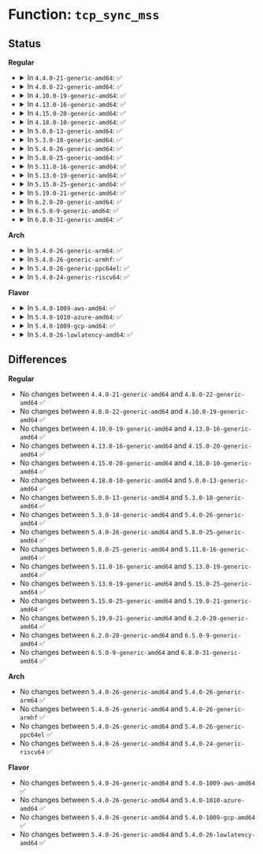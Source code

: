 # Function: <code>tcp_sync_mss</code>

## Status
<b>Regular</b>
<ul>
<li>
<details>
<summary>In <code>4.4.0-21-generic-amd64</code>: ✅</summary>

```c
unsigned int tcp_sync_mss(struct sock * sk, u32 pmtu)
```

```json
{
  "name": "tcp_sync_mss",
  "collision_type": "Unique Global",
  "inline_type": "No",
  "funcs": [
    {
      "addr": 18446744071586664672,
      "name": "tcp_sync_mss",
      "external": true,
      "loc": "net/ipv4/tcp_output.c:1386",
      "file": "net/ipv4/tcp_output.c",
      "inline": "seen, unknown",
      "caller_inline": [],
      "caller_func": [
        "net/ipv4/tcp_input.c:tcp_clean_rtx_queue",
        "net/ipv4/tcp_input.c:tcp_ack",
        "net/ipv4/tcp_input.c:tcp_rcv_state_process",
        "net/ipv4/tcp_input.c:tcp_rcv_state_process",
        "net/ipv4/tcp_output.c:tcp_current_mss",
        "net/ipv4/tcp_output.c:tcp_connect",
        "net/ipv4/tcp_ipv4.c:tcp_v4_mtu_reduced",
        "net/ipv4/tcp_ipv4.c:tcp_v4_syn_recv_sock",
        "net/ipv6/tcp_ipv6.c:tcp_v6_syn_recv_sock",
        "net/ipv6/tcp_ipv6.c:tcp_v6_syn_recv_sock"
      ]
    }
  ],
  "symbols": [
    {
      "addr": 18446744071586664672,
      "name": "tcp_sync_mss",
      "section": ".text",
      "bind": "STB_GLOBAL",
      "size": 306
    }
  ]
}
```
</details>
</li>
<li>
<details>
<summary>In <code>4.8.0-22-generic-amd64</code>: ✅</summary>

```c
unsigned int tcp_sync_mss(struct sock * sk, u32 pmtu)
```

```json
{
  "name": "tcp_sync_mss",
  "collision_type": "Unique Global",
  "inline_type": "No",
  "funcs": [
    {
      "addr": 18446744071587110928,
      "name": "tcp_sync_mss",
      "external": true,
      "loc": "net/ipv4/tcp_output.c:1401",
      "file": "net/ipv4/tcp_output.c",
      "inline": "seen, unknown",
      "caller_inline": [],
      "caller_func": [
        "net/ipv4/tcp_input.c:tcp_rcv_state_process",
        "net/ipv4/tcp_input.c:tcp_rcv_state_process",
        "net/ipv4/tcp_input.c:tcp_ack",
        "net/ipv4/tcp_input.c:tcp_clean_rtx_queue",
        "net/ipv4/tcp_output.c:tcp_connect",
        "net/ipv4/tcp_output.c:tcp_current_mss",
        "net/ipv4/tcp_timer.c:tcp_retransmit_timer",
        "net/ipv4/tcp_timer.c:tcp_retransmit_timer",
        "net/ipv4/tcp_ipv4.c:tcp_v4_syn_recv_sock",
        "net/ipv4/tcp_ipv4.c:tcp_v4_mtu_reduced",
        "net/ipv6/tcp_ipv6.c:tcp_v6_syn_recv_sock",
        "net/ipv6/tcp_ipv6.c:tcp_v6_syn_recv_sock"
      ]
    }
  ],
  "symbols": [
    {
      "addr": 18446744071587110928,
      "name": "tcp_sync_mss",
      "section": ".text",
      "bind": "STB_GLOBAL",
      "size": 303
    }
  ]
}
```
</details>
</li>
<li>
<details>
<summary>In <code>4.10.0-19-generic-amd64</code>: ✅</summary>

```c
unsigned int tcp_sync_mss(struct sock * sk, u32 pmtu)
```

```json
{
  "name": "tcp_sync_mss",
  "collision_type": "Unique Global",
  "inline_type": "No",
  "funcs": [
    {
      "addr": 18446744071587309136,
      "name": "tcp_sync_mss",
      "external": true,
      "loc": "net/ipv4/tcp_output.c:1424",
      "file": "net/ipv4/tcp_output.c",
      "inline": "seen, unknown",
      "caller_inline": [],
      "caller_func": [
        "net/ipv4/tcp_input.c:tcp_rcv_state_process",
        "net/ipv4/tcp_input.c:tcp_rcv_state_process",
        "net/ipv4/tcp_input.c:tcp_ack",
        "net/ipv4/tcp_input.c:tcp_clean_rtx_queue",
        "net/ipv4/tcp_output.c:tcp_connect",
        "net/ipv4/tcp_output.c:tcp_current_mss",
        "net/ipv4/tcp_timer.c:tcp_retransmit_timer",
        "net/ipv4/tcp_timer.c:tcp_retransmit_timer",
        "net/ipv4/tcp_ipv4.c:tcp_v4_syn_recv_sock",
        "net/ipv6/tcp_ipv6.c:tcp_v6_syn_recv_sock",
        "net/ipv6/tcp_ipv6.c:tcp_v6_syn_recv_sock"
      ]
    }
  ],
  "symbols": [
    {
      "addr": 18446744071587309136,
      "name": "tcp_sync_mss",
      "section": ".text",
      "bind": "STB_GLOBAL",
      "size": 303
    }
  ]
}
```
</details>
</li>
<li>
<details>
<summary>In <code>4.13.0-16-generic-amd64</code>: ✅</summary>

```c
unsigned int tcp_sync_mss(struct sock * sk, u32 pmtu)
```

```json
{
  "name": "tcp_sync_mss",
  "collision_type": "Unique Global",
  "inline_type": "No",
  "funcs": [
    {
      "addr": 18446744071587440624,
      "name": "tcp_sync_mss",
      "external": true,
      "loc": "net/ipv4/tcp_output.c:1503",
      "file": "net/ipv4/tcp_output.c",
      "inline": "seen, unknown",
      "caller_inline": [],
      "caller_func": [
        "net/ipv4/tcp_input.c:tcp_rcv_state_process",
        "net/ipv4/tcp_input.c:tcp_rcv_state_process",
        "net/ipv4/tcp_input.c:tcp_ack",
        "net/ipv4/tcp_input.c:tcp_clean_rtx_queue",
        "net/ipv4/tcp_output.c:tcp_connect",
        "net/ipv4/tcp_output.c:tcp_current_mss",
        "net/ipv4/tcp_timer.c:tcp_retransmit_timer",
        "net/ipv4/tcp_timer.c:tcp_retransmit_timer",
        "net/ipv4/tcp_ipv4.c:tcp_v4_syn_recv_sock",
        "net/ipv6/tcp_ipv6.c:tcp_v6_syn_recv_sock",
        "net/ipv6/tcp_ipv6.c:tcp_v6_syn_recv_sock"
      ]
    }
  ],
  "symbols": [
    {
      "addr": 18446744071587440624,
      "name": "tcp_sync_mss",
      "section": ".text",
      "bind": "STB_GLOBAL",
      "size": 308
    }
  ]
}
```
</details>
</li>
<li>
<details>
<summary>In <code>4.15.0-20-generic-amd64</code>: ✅</summary>

```c
unsigned int tcp_sync_mss(struct sock * sk, u32 pmtu)
```

```json
{
  "name": "tcp_sync_mss",
  "collision_type": "Unique Global",
  "inline_type": "No",
  "funcs": [
    {
      "addr": 18446744071587961856,
      "name": "tcp_sync_mss",
      "external": true,
      "loc": "net/ipv4/tcp_output.c:1557",
      "file": "net/ipv4/tcp_output.c",
      "inline": "seen, unknown",
      "caller_inline": [],
      "caller_func": [
        "net/ipv4/tcp_input.c:tcp_rcv_state_process",
        "net/ipv4/tcp_input.c:tcp_rcv_state_process",
        "net/ipv4/tcp_input.c:tcp_ack",
        "net/ipv4/tcp_input.c:tcp_clean_rtx_queue",
        "net/ipv4/tcp_output.c:tcp_connect",
        "net/ipv4/tcp_output.c:tcp_current_mss",
        "net/ipv4/tcp_timer.c:tcp_retransmit_timer",
        "net/ipv4/tcp_ipv4.c:tcp_v4_syn_recv_sock",
        "net/ipv6/tcp_ipv6.c:tcp_v6_syn_recv_sock",
        "net/ipv6/tcp_ipv6.c:tcp_v6_syn_recv_sock"
      ]
    }
  ],
  "symbols": [
    {
      "addr": 18446744071587961856,
      "name": "tcp_sync_mss",
      "section": ".text",
      "bind": "STB_GLOBAL",
      "size": 312
    }
  ]
}
```
</details>
</li>
<li>
<details>
<summary>In <code>4.18.0-10-generic-amd64</code>: ✅</summary>

```c
unsigned int tcp_sync_mss(struct sock * sk, u32 pmtu)
```

```json
{
  "name": "tcp_sync_mss",
  "collision_type": "Unique Global",
  "inline_type": "No",
  "funcs": [
    {
      "addr": 18446744071588311696,
      "name": "tcp_sync_mss",
      "external": true,
      "loc": "net/ipv4/tcp_output.c:1548",
      "file": "net/ipv4/tcp_output.c",
      "inline": "seen, unknown",
      "caller_inline": [],
      "caller_func": [
        "net/ipv4/tcp_input.c:tcp_rcv_state_process",
        "net/ipv4/tcp_input.c:tcp_rcv_state_process",
        "net/ipv4/tcp_input.c:tcp_ack",
        "net/ipv4/tcp_input.c:tcp_clean_rtx_queue",
        "net/ipv4/tcp_output.c:tcp_connect",
        "net/ipv4/tcp_output.c:tcp_current_mss",
        "net/ipv4/tcp_timer.c:tcp_retransmit_timer",
        "net/ipv4/tcp_ipv4.c:tcp_v4_syn_recv_sock",
        "net/ipv6/tcp_ipv6.c:tcp_v6_syn_recv_sock",
        "net/ipv6/tcp_ipv6.c:tcp_v6_syn_recv_sock"
      ]
    }
  ],
  "symbols": [
    {
      "addr": 18446744071588311696,
      "name": "tcp_sync_mss",
      "section": ".text",
      "bind": "STB_GLOBAL",
      "size": 312
    }
  ]
}
```
</details>
</li>
<li>
<details>
<summary>In <code>5.0.0-13-generic-amd64</code>: ✅</summary>

```c
unsigned int tcp_sync_mss(struct sock * sk, u32 pmtu)
```

```json
{
  "name": "tcp_sync_mss",
  "collision_type": "Unique Global",
  "inline_type": "No",
  "funcs": [
    {
      "addr": 18446744071588500784,
      "name": "tcp_sync_mss",
      "external": true,
      "loc": "net/ipv4/tcp_output.c:1536",
      "file": "net/ipv4/tcp_output.c",
      "inline": "seen, unknown",
      "caller_inline": [],
      "caller_func": [
        "net/ipv4/tcp_input.c:tcp_rcv_state_process",
        "net/ipv4/tcp_input.c:tcp_rcv_state_process",
        "net/ipv4/tcp_input.c:tcp_ack",
        "net/ipv4/tcp_input.c:tcp_clean_rtx_queue",
        "net/ipv4/tcp_output.c:tcp_connect",
        "net/ipv4/tcp_output.c:tcp_current_mss",
        "net/ipv4/tcp_timer.c:tcp_retransmit_timer",
        "net/ipv4/tcp_ipv4.c:tcp_v4_syn_recv_sock",
        "net/ipv6/tcp_ipv6.c:tcp_v6_syn_recv_sock",
        "net/ipv6/tcp_ipv6.c:tcp_v6_syn_recv_sock"
      ]
    }
  ],
  "symbols": [
    {
      "addr": 18446744071588500784,
      "name": "tcp_sync_mss",
      "section": ".text",
      "bind": "STB_GLOBAL",
      "size": 312
    }
  ]
}
```
</details>
</li>
<li>
<details>
<summary>In <code>5.3.0-18-generic-amd64</code>: ✅</summary>

```c
unsigned int tcp_sync_mss(struct sock * sk, u32 pmtu)
```

```json
{
  "name": "tcp_sync_mss",
  "collision_type": "Unique Global",
  "inline_type": "No",
  "funcs": [
    {
      "addr": 18446744071588909824,
      "name": "tcp_sync_mss",
      "external": true,
      "loc": "net/ipv4/tcp_output.c:1549",
      "file": "net/ipv4/tcp_output.c",
      "inline": "seen, unknown",
      "caller_inline": [],
      "caller_func": [
        "net/ipv4/tcp_input.c:tcp_rcv_synsent_state_process",
        "net/ipv4/tcp_input.c:tcp_rcv_synsent_state_process",
        "net/ipv4/tcp_input.c:tcp_ack",
        "net/ipv4/tcp_input.c:tcp_clean_rtx_queue",
        "net/ipv4/tcp_output.c:tcp_connect_init",
        "net/ipv4/tcp_output.c:tcp_current_mss",
        "net/ipv4/tcp_timer.c:tcp_retransmit_timer",
        "net/ipv4/tcp_ipv4.c:tcp_v4_syn_recv_sock",
        "net/ipv6/tcp_ipv6.c:tcp_v6_syn_recv_sock",
        "net/ipv6/tcp_ipv6.c:tcp_v6_syn_recv_sock"
      ]
    }
  ],
  "symbols": [
    {
      "addr": 18446744071588909824,
      "name": "tcp_sync_mss",
      "section": ".text",
      "bind": "STB_GLOBAL",
      "size": 324
    }
  ]
}
```
</details>
</li>
<li>
<details>
<summary>In <code>5.4.0-26-generic-amd64</code>: ✅</summary>

```c
unsigned int tcp_sync_mss(struct sock * sk, u32 pmtu)
```

```json
{
  "name": "tcp_sync_mss",
  "collision_type": "Unique Global",
  "inline_type": "No",
  "funcs": [
    {
      "addr": 18446744071589133536,
      "name": "tcp_sync_mss",
      "external": true,
      "loc": "net/ipv4/tcp_output.c:1568",
      "file": "net/ipv4/tcp_output.c",
      "inline": "seen, unknown",
      "caller_inline": [],
      "caller_func": [
        "net/ipv4/tcp_input.c:tcp_rcv_synsent_state_process",
        "net/ipv4/tcp_input.c:tcp_rcv_synsent_state_process",
        "net/ipv4/tcp_input.c:tcp_ack",
        "net/ipv4/tcp_input.c:tcp_clean_rtx_queue",
        "net/ipv4/tcp_output.c:tcp_connect_init",
        "net/ipv4/tcp_output.c:tcp_current_mss",
        "net/ipv4/tcp_timer.c:tcp_retransmit_timer",
        "net/ipv4/tcp_ipv4.c:tcp_v4_syn_recv_sock",
        "net/ipv6/tcp_ipv6.c:tcp_v6_syn_recv_sock",
        "net/ipv6/tcp_ipv6.c:tcp_v6_syn_recv_sock"
      ]
    }
  ],
  "symbols": [
    {
      "addr": 18446744071589133536,
      "name": "tcp_sync_mss",
      "section": ".text",
      "bind": "STB_GLOBAL",
      "size": 324
    }
  ]
}
```
</details>
</li>
<li>
<details>
<summary>In <code>5.8.0-25-generic-amd64</code>: ✅</summary>

```c
unsigned int tcp_sync_mss(struct sock * sk, u32 pmtu)
```

```json
{
  "name": "tcp_sync_mss",
  "collision_type": "Unique Global",
  "inline_type": "No",
  "funcs": [
    {
      "addr": 18446744071590104064,
      "name": "tcp_sync_mss",
      "external": true,
      "loc": "net/ipv4/tcp_output.c:1631",
      "file": "net/ipv4/tcp_output.c",
      "inline": "seen, unknown",
      "caller_inline": [],
      "caller_func": [
        "net/ipv4/tcp_input.c:tcp_rcv_synsent_state_process",
        "net/ipv4/tcp_input.c:tcp_rcv_synsent_state_process",
        "net/ipv4/tcp_input.c:tcp_clean_rtx_queue",
        "net/ipv4/tcp_output.c:tcp_connect_init",
        "net/ipv4/tcp_output.c:tcp_current_mss",
        "net/ipv4/tcp_timer.c:tcp_write_timeout",
        "net/ipv4/tcp_ipv4.c:tcp_v4_syn_recv_sock",
        "net/ipv6/tcp_ipv6.c:tcp_v6_syn_recv_sock",
        "net/ipv6/tcp_ipv6.c:tcp_v6_syn_recv_sock"
      ]
    }
  ],
  "symbols": [
    {
      "addr": 18446744071590104064,
      "name": "tcp_sync_mss",
      "section": ".text",
      "bind": "STB_GLOBAL",
      "size": 314
    }
  ]
}
```
</details>
</li>
<li>
<details>
<summary>In <code>5.11.0-16-generic-amd64</code>: ✅</summary>

```c
unsigned int tcp_sync_mss(struct sock * sk, u32 pmtu)
```

```json
{
  "name": "tcp_sync_mss",
  "collision_type": "Unique Global",
  "inline_type": "No",
  "funcs": [
    {
      "addr": 18446744071590151008,
      "name": "tcp_sync_mss",
      "external": true,
      "loc": "net/ipv4/tcp_output.c:1798",
      "file": "net/ipv4/tcp_output.c",
      "inline": "seen, unknown",
      "caller_inline": [],
      "caller_func": [
        "net/ipv4/tcp_input.c:tcp_rcv_synsent_state_process",
        "net/ipv4/tcp_input.c:tcp_rcv_synsent_state_process",
        "net/ipv4/tcp_input.c:tcp_clean_rtx_queue",
        "net/ipv4/tcp_output.c:tcp_connect_init",
        "net/ipv4/tcp_output.c:tcp_current_mss",
        "net/ipv4/tcp_timer.c:tcp_write_timeout",
        "net/ipv4/tcp_ipv4.c:tcp_v4_syn_recv_sock",
        "net/ipv6/tcp_ipv6.c:tcp_v6_syn_recv_sock",
        "net/ipv6/tcp_ipv6.c:tcp_v6_syn_recv_sock"
      ]
    }
  ],
  "symbols": [
    {
      "addr": 18446744071590151008,
      "name": "tcp_sync_mss",
      "section": ".text",
      "bind": "STB_GLOBAL",
      "size": 314
    }
  ]
}
```
</details>
</li>
<li>
<details>
<summary>In <code>5.13.0-19-generic-amd64</code>: ✅</summary>

```c
unsigned int tcp_sync_mss(struct sock * sk, u32 pmtu)
```

```json
{
  "name": "tcp_sync_mss",
  "collision_type": "Unique Global",
  "inline_type": "No",
  "funcs": [
    {
      "addr": 18446744071590064608,
      "name": "tcp_sync_mss",
      "external": true,
      "loc": "net/ipv4/tcp_output.c:1799",
      "file": "net/ipv4/tcp_output.c",
      "inline": "seen, unknown",
      "caller_inline": [],
      "caller_func": [
        "net/ipv4/tcp_input.c:tcp_rcv_synsent_state_process",
        "net/ipv4/tcp_input.c:tcp_rcv_synsent_state_process",
        "net/ipv4/tcp_output.c:tcp_connect_init",
        "net/ipv4/tcp_output.c:tcp_current_mss",
        "net/ipv4/tcp_timer.c:tcp_write_timeout",
        "net/ipv4/tcp_ipv4.c:tcp_v4_syn_recv_sock",
        "net/ipv6/tcp_ipv6.c:tcp_v6_syn_recv_sock",
        "net/ipv6/tcp_ipv6.c:tcp_v6_syn_recv_sock"
      ]
    }
  ],
  "symbols": [
    {
      "addr": 18446744071590064608,
      "name": "tcp_sync_mss",
      "section": ".text",
      "bind": "STB_GLOBAL",
      "size": 319
    }
  ]
}
```
</details>
</li>
<li>
<details>
<summary>In <code>5.15.0-25-generic-amd64</code>: ✅</summary>

```c
unsigned int tcp_sync_mss(struct sock * sk, u32 pmtu)
```

```json
{
  "name": "tcp_sync_mss",
  "collision_type": "Unique Global",
  "inline_type": "No",
  "funcs": [
    {
      "addr": 18446744071590838288,
      "name": "tcp_sync_mss",
      "external": true,
      "loc": "net/ipv4/tcp_output.c:1799",
      "file": "net/ipv4/tcp_output.c",
      "inline": "seen, unknown",
      "caller_inline": [],
      "caller_func": [
        "net/ipv4/tcp_input.c:tcp_rcv_synsent_state_process",
        "net/ipv4/tcp_input.c:tcp_rcv_synsent_state_process",
        "net/ipv4/tcp_input.c:tcp_ack",
        "net/ipv4/tcp_output.c:tcp_connect_init",
        "net/ipv4/tcp_output.c:tcp_current_mss",
        "net/ipv4/tcp_timer.c:tcp_write_timeout",
        "net/ipv4/tcp_ipv4.c:tcp_v4_syn_recv_sock",
        "net/ipv6/tcp_ipv6.c:tcp_v6_syn_recv_sock",
        "net/ipv6/tcp_ipv6.c:tcp_v6_syn_recv_sock"
      ]
    }
  ],
  "symbols": [
    {
      "addr": 18446744071590838288,
      "name": "tcp_sync_mss",
      "section": ".text",
      "bind": "STB_GLOBAL",
      "size": 319
    }
  ]
}
```
</details>
</li>
<li>
<details>
<summary>In <code>5.19.0-21-generic-amd64</code>: ✅</summary>

```c
unsigned int tcp_sync_mss(struct sock * sk, u32 pmtu)
```

```json
{
  "name": "tcp_sync_mss",
  "collision_type": "Unique Global",
  "inline_type": "No",
  "funcs": [
    {
      "addr": 18446744071592473984,
      "name": "tcp_sync_mss",
      "external": true,
      "loc": "net/ipv4/tcp_output.c:1795",
      "file": "net/ipv4/tcp_output.c",
      "inline": "seen, unknown",
      "caller_inline": [],
      "caller_func": [
        "net/ipv4/tcp_input.c:tcp_rcv_synsent_state_process",
        "net/ipv4/tcp_input.c:tcp_rcv_synsent_state_process",
        "net/ipv4/tcp_input.c:tcp_ack",
        "net/ipv4/tcp_output.c:tcp_send_syn_data",
        "net/ipv4/tcp_output.c:tcp_connect_init",
        "net/ipv4/tcp_output.c:tcp_current_mss",
        "net/ipv4/tcp_timer.c:tcp_write_timeout",
        "net/ipv4/tcp_ipv4.c:tcp_v4_syn_recv_sock",
        "net/ipv6/tcp_ipv6.c:tcp_v6_syn_recv_sock",
        "net/ipv6/tcp_ipv6.c:tcp_v6_syn_recv_sock"
      ]
    }
  ],
  "symbols": [
    {
      "addr": 18446744071592473984,
      "name": "tcp_sync_mss",
      "section": ".text",
      "bind": "STB_GLOBAL",
      "size": 367
    }
  ]
}
```
</details>
</li>
<li>
<details>
<summary>In <code>6.2.0-20-generic-amd64</code>: ✅</summary>

```c
unsigned int tcp_sync_mss(struct sock * sk, u32 pmtu)
```

```json
{
  "name": "tcp_sync_mss",
  "collision_type": "Unique Global",
  "inline_type": "No",
  "funcs": [
    {
      "addr": 18446744071594329616,
      "name": "tcp_sync_mss",
      "external": true,
      "loc": "net/ipv4/tcp_output.c:1792",
      "file": "net/ipv4/tcp_output.c",
      "inline": "seen, unknown",
      "caller_inline": [],
      "caller_func": [
        "net/ipv4/tcp_input.c:tcp_rcv_synsent_state_process",
        "net/ipv4/tcp_input.c:tcp_rcv_synsent_state_process",
        "net/ipv4/tcp_input.c:tcp_ack",
        "net/ipv4/tcp_output.c:tcp_send_syn_data",
        "net/ipv4/tcp_output.c:tcp_connect_init",
        "net/ipv4/tcp_output.c:tcp_current_mss",
        "net/ipv4/tcp_timer.c:tcp_write_timeout",
        "net/ipv4/tcp_ipv4.c:tcp_v4_syn_recv_sock",
        "net/ipv6/ipv6_sockglue.c:do_ipv6_setsockopt",
        "net/ipv6/tcp_ipv6.c:tcp_v6_syn_recv_sock",
        "net/ipv6/tcp_ipv6.c:tcp_v6_syn_recv_sock"
      ]
    }
  ],
  "symbols": [
    {
      "addr": 18446744071594329616,
      "name": "tcp_sync_mss",
      "section": ".text",
      "bind": "STB_GLOBAL",
      "size": 367
    }
  ]
}
```
</details>
</li>
<li>
<details>
<summary>In <code>6.5.0-9-generic-amd64</code>: ✅</summary>

```c
unsigned int tcp_sync_mss(struct sock * sk, u32 pmtu)
```

```json
{
  "name": "tcp_sync_mss",
  "collision_type": "Unique Global",
  "inline_type": "No",
  "funcs": [
    {
      "addr": 18446744071594717056,
      "name": "tcp_sync_mss",
      "external": true,
      "loc": "net/ipv4/tcp_output.c:1784",
      "file": "net/ipv4/tcp_output.c",
      "inline": "seen, unknown",
      "caller_inline": [],
      "caller_func": [
        "net/ipv4/tcp_input.c:tcp_rcv_synsent_state_process",
        "net/ipv4/tcp_input.c:tcp_rcv_synsent_state_process",
        "net/ipv4/tcp_input.c:tcp_ack",
        "net/ipv4/tcp_output.c:tcp_send_syn_data",
        "net/ipv4/tcp_output.c:tcp_connect_init",
        "net/ipv4/tcp_output.c:tcp_current_mss",
        "net/ipv4/tcp_timer.c:tcp_write_timeout",
        "net/ipv4/tcp_ipv4.c:tcp_v4_syn_recv_sock",
        "net/ipv6/ipv6_sockglue.c:do_ipv6_setsockopt",
        "net/ipv6/tcp_ipv6.c:tcp_v6_syn_recv_sock",
        "net/ipv6/tcp_ipv6.c:tcp_v6_syn_recv_sock"
      ]
    }
  ],
  "symbols": [
    {
      "addr": 18446744071594717056,
      "name": "tcp_sync_mss",
      "section": ".text",
      "bind": "STB_GLOBAL",
      "size": 367
    }
  ]
}
```
</details>
</li>
<li>
<details>
<summary>In <code>6.8.0-31-generic-amd64</code>: ✅</summary>

```c
unsigned int tcp_sync_mss(struct sock * sk, u32 pmtu)
```

```json
{
  "name": "tcp_sync_mss",
  "collision_type": "Unique Global",
  "inline_type": "No",
  "funcs": [
    {
      "addr": 18446744071595521120,
      "name": "tcp_sync_mss",
      "external": true,
      "loc": "net/ipv4/tcp_output.c:1827",
      "file": "net/ipv4/tcp_output.c",
      "inline": "seen, unknown",
      "caller_inline": [],
      "caller_func": [
        "net/ipv4/tcp_input.c:tcp_rcv_synsent_state_process",
        "net/ipv4/tcp_input.c:tcp_rcv_synsent_state_process",
        "net/ipv4/tcp_output.c:tcp_send_syn_data",
        "net/ipv4/tcp_output.c:tcp_connect_init",
        "net/ipv4/tcp_output.c:tcp_current_mss",
        "net/ipv4/tcp_timer.c:tcp_write_timeout",
        "net/ipv4/tcp_ipv4.c:tcp_v4_syn_recv_sock",
        "net/ipv6/ipv6_sockglue.c:do_ipv6_setsockopt",
        "net/ipv6/tcp_ipv6.c:tcp_v6_syn_recv_sock",
        "net/ipv6/tcp_ipv6.c:tcp_v6_syn_recv_sock"
      ]
    }
  ],
  "symbols": [
    {
      "addr": 18446744071595521120,
      "name": "tcp_sync_mss",
      "section": ".text",
      "bind": "STB_GLOBAL",
      "size": 281
    }
  ]
}
```
</details>
</li>
</ul>
<b>Arch</b>
<ul>
<li>
<details>
<summary>In <code>5.4.0-26-generic-arm64</code>: ✅</summary>

```c
unsigned int tcp_sync_mss(struct sock * sk, u32 pmtu)
```

```json
{
  "name": "tcp_sync_mss",
  "collision_type": "Unique Global",
  "inline_type": "No",
  "funcs": [
    {
      "addr": 18446603336502747224,
      "name": "tcp_sync_mss",
      "external": true,
      "loc": "net/ipv4/tcp_output.c:1568",
      "file": "net/ipv4/tcp_output.c",
      "inline": "seen, unknown",
      "caller_inline": [],
      "caller_func": [
        "net/ipv4/tcp_input.c:tcp_rcv_synsent_state_process",
        "net/ipv4/tcp_input.c:tcp_rcv_synsent_state_process",
        "net/ipv4/tcp_input.c:tcp_ack",
        "net/ipv4/tcp_input.c:tcp_clean_rtx_queue",
        "net/ipv4/tcp_output.c:tcp_connect_init",
        "net/ipv4/tcp_output.c:tcp_current_mss",
        "net/ipv4/tcp_timer.c:tcp_retransmit_timer",
        "net/ipv4/tcp_ipv4.c:tcp_v4_syn_recv_sock",
        "net/ipv6/tcp_ipv6.c:tcp_v6_syn_recv_sock",
        "net/ipv6/tcp_ipv6.c:tcp_v6_syn_recv_sock"
      ]
    }
  ],
  "symbols": [
    {
      "addr": 18446603336502747224,
      "name": "tcp_sync_mss",
      "section": ".text",
      "bind": "STB_GLOBAL",
      "size": 336
    }
  ]
}
```
</details>
</li>
<li>
<details>
<summary>In <code>5.4.0-26-generic-armhf</code>: ✅</summary>

```c
unsigned int tcp_sync_mss(struct sock * sk, u32 pmtu)
```

```json
{
  "name": "tcp_sync_mss",
  "collision_type": "Unique Global",
  "inline_type": "No",
  "funcs": [
    {
      "addr": 3235453488,
      "name": "tcp_sync_mss",
      "external": true,
      "loc": "net/ipv4/tcp_output.c:1568",
      "file": "net/ipv4/tcp_output.c",
      "inline": "seen, unknown",
      "caller_inline": [],
      "caller_func": [
        "net/ipv4/tcp_input.c:tcp_rcv_synsent_state_process",
        "net/ipv4/tcp_input.c:tcp_rcv_synsent_state_process",
        "net/ipv4/tcp_input.c:tcp_ack",
        "net/ipv4/tcp_input.c:tcp_clean_rtx_queue",
        "net/ipv4/tcp_output.c:tcp_connect_init",
        "net/ipv4/tcp_output.c:tcp_current_mss",
        "net/ipv4/tcp_timer.c:tcp_retransmit_timer",
        "net/ipv4/tcp_ipv4.c:tcp_v4_syn_recv_sock",
        "net/ipv6/tcp_ipv6.c:tcp_v6_syn_recv_sock",
        "net/ipv6/tcp_ipv6.c:tcp_v6_syn_recv_sock"
      ]
    }
  ],
  "symbols": [
    {
      "addr": 3235453488,
      "name": "tcp_sync_mss",
      "section": ".text",
      "bind": "STB_GLOBAL",
      "size": 328
    }
  ]
}
```
</details>
</li>
<li>
<details>
<summary>In <code>5.4.0-26-generic-ppc64el</code>: ✅</summary>

```c
unsigned int tcp_sync_mss(struct sock * sk, u32 pmtu)
```

```json
{
  "name": "tcp_sync_mss",
  "collision_type": "Unique Global",
  "inline_type": "No",
  "funcs": [
    {
      "addr": 13835058055296376384,
      "name": "tcp_sync_mss",
      "external": true,
      "loc": "net/ipv4/tcp_output.c:1568",
      "file": "net/ipv4/tcp_output.c",
      "inline": "seen, unknown",
      "caller_inline": [],
      "caller_func": [
        "net/ipv4/tcp_input.c:tcp_rcv_synsent_state_process",
        "net/ipv4/tcp_input.c:tcp_rcv_synsent_state_process",
        "net/ipv4/tcp_input.c:tcp_ack",
        "net/ipv4/tcp_input.c:tcp_clean_rtx_queue",
        "net/ipv4/tcp_output.c:tcp_connect_init",
        "net/ipv4/tcp_output.c:tcp_current_mss",
        "net/ipv4/tcp_timer.c:tcp_retransmit_timer",
        "net/ipv4/tcp_ipv4.c:tcp_v4_syn_recv_sock",
        "net/ipv6/tcp_ipv6.c:tcp_v6_syn_recv_sock",
        "net/ipv6/tcp_ipv6.c:tcp_v6_syn_recv_sock"
      ]
    }
  ],
  "symbols": [
    {
      "addr": 13835058055296376384,
      "name": "tcp_sync_mss",
      "section": ".text",
      "bind": "STB_GLOBAL",
      "size": 524
    }
  ]
}
```
</details>
</li>
<li>
<details>
<summary>In <code>5.4.0-24-generic-riscv64</code>: ✅</summary>

```c
unsigned int tcp_sync_mss(struct sock * sk, u32 pmtu)
```

```json
{
  "name": "tcp_sync_mss",
  "collision_type": "Unique Global",
  "inline_type": "No",
  "funcs": [
    {
      "addr": 18446743936278873842,
      "name": "tcp_sync_mss",
      "external": true,
      "loc": "net/ipv4/tcp_output.c:1568",
      "file": "net/ipv4/tcp_output.c",
      "inline": "seen, unknown",
      "caller_inline": [],
      "caller_func": [
        "net/ipv4/tcp_input.c:tcp_rcv_synsent_state_process",
        "net/ipv4/tcp_input.c:tcp_rcv_synsent_state_process",
        "net/ipv4/tcp_input.c:tcp_ack",
        "net/ipv4/tcp_input.c:tcp_clean_rtx_queue",
        "net/ipv4/tcp_output.c:tcp_connect_init",
        "net/ipv4/tcp_output.c:tcp_current_mss",
        "net/ipv4/tcp_timer.c:tcp_retransmit_timer",
        "net/ipv4/tcp_ipv4.c:tcp_v4_syn_recv_sock",
        "net/ipv6/tcp_ipv6.c:tcp_v6_syn_recv_sock",
        "net/ipv6/tcp_ipv6.c:tcp_v6_syn_recv_sock"
      ]
    }
  ],
  "symbols": [
    {
      "addr": 18446743936278873842,
      "name": "tcp_sync_mss",
      "section": ".text",
      "bind": "STB_GLOBAL",
      "size": 368
    }
  ]
}
```
</details>
</li>
</ul>
<b>Flavor</b>
<ul>
<li>
<details>
<summary>In <code>5.4.0-1009-aws-amd64</code>: ✅</summary>

```c
unsigned int tcp_sync_mss(struct sock * sk, u32 pmtu)
```

```json
{
  "name": "tcp_sync_mss",
  "collision_type": "Unique Global",
  "inline_type": "No",
  "funcs": [
    {
      "addr": 18446744071588739920,
      "name": "tcp_sync_mss",
      "external": true,
      "loc": "net/ipv4/tcp_output.c:1568",
      "file": "net/ipv4/tcp_output.c",
      "inline": "seen, unknown",
      "caller_inline": [],
      "caller_func": [
        "net/ipv4/tcp_input.c:tcp_rcv_synsent_state_process",
        "net/ipv4/tcp_input.c:tcp_rcv_synsent_state_process",
        "net/ipv4/tcp_input.c:tcp_ack",
        "net/ipv4/tcp_input.c:tcp_clean_rtx_queue",
        "net/ipv4/tcp_output.c:tcp_connect_init",
        "net/ipv4/tcp_output.c:tcp_current_mss",
        "net/ipv4/tcp_timer.c:tcp_retransmit_timer",
        "net/ipv4/tcp_ipv4.c:tcp_v4_syn_recv_sock",
        "net/ipv6/tcp_ipv6.c:tcp_v6_syn_recv_sock",
        "net/ipv6/tcp_ipv6.c:tcp_v6_syn_recv_sock"
      ]
    }
  ],
  "symbols": [
    {
      "addr": 18446744071588739920,
      "name": "tcp_sync_mss",
      "section": ".text",
      "bind": "STB_GLOBAL",
      "size": 324
    }
  ]
}
```
</details>
</li>
<li>
<details>
<summary>In <code>5.4.0-1010-azure-amd64</code>: ✅</summary>

```c
unsigned int tcp_sync_mss(struct sock * sk, u32 pmtu)
```

```json
{
  "name": "tcp_sync_mss",
  "collision_type": "Unique Global",
  "inline_type": "No",
  "funcs": [
    {
      "addr": 18446744071588451872,
      "name": "tcp_sync_mss",
      "external": true,
      "loc": "net/ipv4/tcp_output.c:1568",
      "file": "net/ipv4/tcp_output.c",
      "inline": "seen, unknown",
      "caller_inline": [],
      "caller_func": [
        "net/ipv4/tcp_input.c:tcp_rcv_synsent_state_process",
        "net/ipv4/tcp_input.c:tcp_rcv_synsent_state_process",
        "net/ipv4/tcp_input.c:tcp_ack",
        "net/ipv4/tcp_input.c:tcp_clean_rtx_queue",
        "net/ipv4/tcp_output.c:tcp_connect_init",
        "net/ipv4/tcp_output.c:tcp_current_mss",
        "net/ipv4/tcp_timer.c:tcp_retransmit_timer",
        "net/ipv4/tcp_ipv4.c:tcp_v4_syn_recv_sock",
        "net/ipv6/tcp_ipv6.c:tcp_v6_syn_recv_sock",
        "net/ipv6/tcp_ipv6.c:tcp_v6_syn_recv_sock"
      ]
    }
  ],
  "symbols": [
    {
      "addr": 18446744071588451872,
      "name": "tcp_sync_mss",
      "section": ".text",
      "bind": "STB_GLOBAL",
      "size": 324
    }
  ]
}
```
</details>
</li>
<li>
<details>
<summary>In <code>5.4.0-1009-gcp-amd64</code>: ✅</summary>

```c
unsigned int tcp_sync_mss(struct sock * sk, u32 pmtu)
```

```json
{
  "name": "tcp_sync_mss",
  "collision_type": "Unique Global",
  "inline_type": "No",
  "funcs": [
    {
      "addr": 18446744071589176096,
      "name": "tcp_sync_mss",
      "external": true,
      "loc": "net/ipv4/tcp_output.c:1568",
      "file": "net/ipv4/tcp_output.c",
      "inline": "seen, unknown",
      "caller_inline": [],
      "caller_func": [
        "net/ipv4/tcp_input.c:tcp_rcv_synsent_state_process",
        "net/ipv4/tcp_input.c:tcp_rcv_synsent_state_process",
        "net/ipv4/tcp_input.c:tcp_ack",
        "net/ipv4/tcp_input.c:tcp_clean_rtx_queue",
        "net/ipv4/tcp_output.c:tcp_connect_init",
        "net/ipv4/tcp_output.c:tcp_current_mss",
        "net/ipv4/tcp_timer.c:tcp_retransmit_timer",
        "net/ipv4/tcp_ipv4.c:tcp_v4_syn_recv_sock",
        "net/ipv6/tcp_ipv6.c:tcp_v6_syn_recv_sock",
        "net/ipv6/tcp_ipv6.c:tcp_v6_syn_recv_sock"
      ]
    }
  ],
  "symbols": [
    {
      "addr": 18446744071589176096,
      "name": "tcp_sync_mss",
      "section": ".text",
      "bind": "STB_GLOBAL",
      "size": 324
    }
  ]
}
```
</details>
</li>
<li>
<details>
<summary>In <code>5.4.0-26-lowlatency-amd64</code>: ✅</summary>

```c
unsigned int tcp_sync_mss(struct sock * sk, u32 pmtu)
```

```json
{
  "name": "tcp_sync_mss",
  "collision_type": "Unique Global",
  "inline_type": "No",
  "funcs": [
    {
      "addr": 18446744071589216160,
      "name": "tcp_sync_mss",
      "external": true,
      "loc": "net/ipv4/tcp_output.c:1568",
      "file": "net/ipv4/tcp_output.c",
      "inline": "seen, unknown",
      "caller_inline": [],
      "caller_func": [
        "net/ipv4/tcp_input.c:tcp_rcv_synsent_state_process",
        "net/ipv4/tcp_input.c:tcp_rcv_synsent_state_process",
        "net/ipv4/tcp_input.c:tcp_ack",
        "net/ipv4/tcp_input.c:tcp_clean_rtx_queue",
        "net/ipv4/tcp_output.c:tcp_connect_init",
        "net/ipv4/tcp_output.c:tcp_current_mss",
        "net/ipv4/tcp_timer.c:tcp_retransmit_timer",
        "net/ipv4/tcp_ipv4.c:tcp_v4_syn_recv_sock",
        "net/ipv6/tcp_ipv6.c:tcp_v6_syn_recv_sock",
        "net/ipv6/tcp_ipv6.c:tcp_v6_syn_recv_sock"
      ]
    }
  ],
  "symbols": [
    {
      "addr": 18446744071589216160,
      "name": "tcp_sync_mss",
      "section": ".text",
      "bind": "STB_GLOBAL",
      "size": 324
    }
  ]
}
```
</details>
</li>
</ul>

## Differences
<b>Regular</b>
<ul>
<li>
No changes between <code>4.4.0-21-generic-amd64</code> and <code>4.8.0-22-generic-amd64</code> ✅
</li>
<li>
No changes between <code>4.8.0-22-generic-amd64</code> and <code>4.10.0-19-generic-amd64</code> ✅
</li>
<li>
No changes between <code>4.10.0-19-generic-amd64</code> and <code>4.13.0-16-generic-amd64</code> ✅
</li>
<li>
No changes between <code>4.13.0-16-generic-amd64</code> and <code>4.15.0-20-generic-amd64</code> ✅
</li>
<li>
No changes between <code>4.15.0-20-generic-amd64</code> and <code>4.18.0-10-generic-amd64</code> ✅
</li>
<li>
No changes between <code>4.18.0-10-generic-amd64</code> and <code>5.0.0-13-generic-amd64</code> ✅
</li>
<li>
No changes between <code>5.0.0-13-generic-amd64</code> and <code>5.3.0-18-generic-amd64</code> ✅
</li>
<li>
No changes between <code>5.3.0-18-generic-amd64</code> and <code>5.4.0-26-generic-amd64</code> ✅
</li>
<li>
No changes between <code>5.4.0-26-generic-amd64</code> and <code>5.8.0-25-generic-amd64</code> ✅
</li>
<li>
No changes between <code>5.8.0-25-generic-amd64</code> and <code>5.11.0-16-generic-amd64</code> ✅
</li>
<li>
No changes between <code>5.11.0-16-generic-amd64</code> and <code>5.13.0-19-generic-amd64</code> ✅
</li>
<li>
No changes between <code>5.13.0-19-generic-amd64</code> and <code>5.15.0-25-generic-amd64</code> ✅
</li>
<li>
No changes between <code>5.15.0-25-generic-amd64</code> and <code>5.19.0-21-generic-amd64</code> ✅
</li>
<li>
No changes between <code>5.19.0-21-generic-amd64</code> and <code>6.2.0-20-generic-amd64</code> ✅
</li>
<li>
No changes between <code>6.2.0-20-generic-amd64</code> and <code>6.5.0-9-generic-amd64</code> ✅
</li>
<li>
No changes between <code>6.5.0-9-generic-amd64</code> and <code>6.8.0-31-generic-amd64</code> ✅
</li>
</ul>
<b>Arch</b>
<ul>
<li>
No changes between <code>5.4.0-26-generic-amd64</code> and <code>5.4.0-26-generic-arm64</code> ✅
</li>
<li>
No changes between <code>5.4.0-26-generic-amd64</code> and <code>5.4.0-26-generic-armhf</code> ✅
</li>
<li>
No changes between <code>5.4.0-26-generic-amd64</code> and <code>5.4.0-26-generic-ppc64el</code> ✅
</li>
<li>
No changes between <code>5.4.0-26-generic-amd64</code> and <code>5.4.0-24-generic-riscv64</code> ✅
</li>
</ul>
<b>Flavor</b>
<ul>
<li>
No changes between <code>5.4.0-26-generic-amd64</code> and <code>5.4.0-1009-aws-amd64</code> ✅
</li>
<li>
No changes between <code>5.4.0-26-generic-amd64</code> and <code>5.4.0-1010-azure-amd64</code> ✅
</li>
<li>
No changes between <code>5.4.0-26-generic-amd64</code> and <code>5.4.0-1009-gcp-amd64</code> ✅
</li>
<li>
No changes between <code>5.4.0-26-generic-amd64</code> and <code>5.4.0-26-lowlatency-amd64</code> ✅
</li>
</ul>
